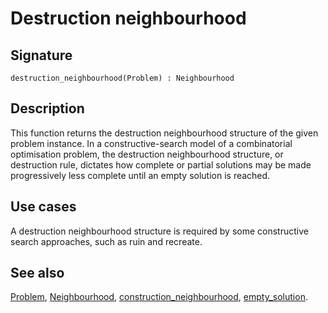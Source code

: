 <!--
SPDX-FileCopyrightText: © 2025 Authors of the ROAR-NET API Specification <https://github.com/roar-net/roar-net-api-spec/blob/main/AUTHORS>

SPDX-License-Identifier: CC-BY-4.0
-->

# Destruction neighbourhood

## Signature

```text
destruction_neighbourhood(Problem) : Neighbourhood
```

## Description

This function returns the destruction neighbourhood structure of the
given problem instance. In a constructive-search model of a
combinatorial optimisation problem, the destruction neighbourhood
structure, or destruction rule, dictates how complete or partial
solutions may be made progressively less complete until an empty
solution is reached.

## Use cases

A destruction neighbourhood structure is required by some constructive
search approaches, such as ruin and recreate.

## See also

[Problem](../types/Problem.md),
[Neighbourhood](../types/Neighbourhood.md),
[construction\_neighbourhood](./construction_neighbourhood.md),
[empty\_solution](./empty_solution.md).
